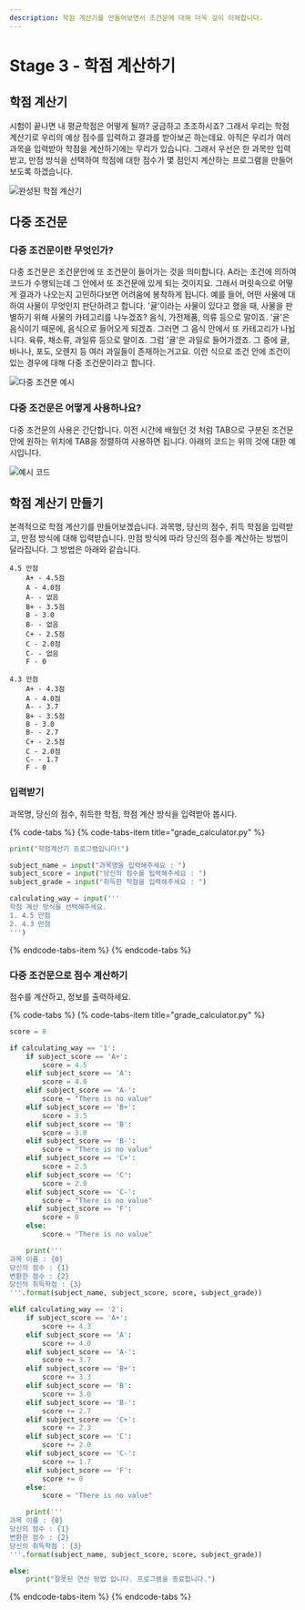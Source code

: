 ```yaml
---
description: 학점 계산기를 만들어보면서 조건문에 대해 더욱 깊이 이해합니다.
---
```


# Stage 3 - 학점 계산하기

## 학점 계산기

시험이 끝나면 내 평균학점은 어떻게 될까? 궁금하고 초조하시죠? 그래서 우리는 학점 계산기로 우리의 예상 점수를 입력하고 결과를 받아보곤 하는데요. 아직은 우리가 여러 과목을 입력받아 학점을 계산하기에는 무리가 있습니다. 그래서 우선은 한 과목만 입력받고, 만점 방식을 선택하여 학점에 대한 점수가 몇 점인지 계산하는 프로그램을 만들어보도록 하겠습니다.

![&#xC644;&#xC131;&#xB41C; &#xD559;&#xC810; &#xACC4;&#xC0B0;&#xAE30;](../.gitbook/assets/image%20%281%29.png)

## 다중 조건문

### 다중 조건문이란 무엇인가?

다중 조건문은 조건문안에 또 조건문이 들어가는 것을 의미합니다. A라는 조건에 의하여 코드가 수행되는데 그 안에서 또 조건문에 있게 되는 것이지요. 그래서 머릿속으로 어떻게 결과가 나오는지 고민하다보면 어려움에 봉착하게 됩니다. 예를 들어, 어떤 사물에 대하여 사물이 무엇인지 판단하려고 합니다. '귤'이라는 사물이 있다고 했을 때, 사물을 판별하기 위해 사물의 카테고리를 나누겠죠? 음식, 가전제품, 의류 등으로 말이죠. '귤'은 음식이기 때문에, 음식으로 들어오게 되겠죠. 그러면 그 음식 안에서 또 카테고리가 나뉩니다. 육류, 채소류, 과일류 등으로 말이죠. 그럼 '귤'은 과일로 들어가겠죠. 그 중에 귤, 바나나, 포도, 오렌지 등 여러 과일들이 존재하는거고요. 이런 식으로 조건 안에 조건이 있는 경우에 대해 다중 조건문이라고 합니다.

![&#xB2E4;&#xC911; &#xC870;&#xAC74;&#xBB38; &#xC608;&#xC2DC;](../.gitbook/assets/image%20%2820%29.png)

### 다중 조건문은 어떻게 사용하나요?

다중 조건문의 사용은 간단합니다. 이전 시간에 배웠던 것 처럼 TAB으로 구분된 조건문 안에 원하는 위치에 TAB을 정렬하여 사용하면 됩니다. 아래의 코드는 위의 것에 대한 예시입니다.

![&#xC608;&#xC2DC; &#xCF54;&#xB4DC;](../.gitbook/assets/image%20%2848%29.png)

## 학점 계산기 만들기

본격적으로 학점 계산기를 만들어보겠습니다. 과목명, 당신의 점수, 취득 학점을 입력받고, 만점 방식에 대해 입력받습니다. 만점 방식에 따라 당신의 점수를 계산하는 방법이 달라집니다. 그 방법은 아래와 같습니다.

```text
4.5 만점
    A+ - 4.5점
    A - 4.0점
    A- - 없음
    B+ - 3.5점
    B - 3.0
    B- - 없음
    C+ - 2.5점
    C - 2.0점
    C- - 없음
    F - 0
    
4.3 만점
    A+ - 4.3점
    A - 4.0점
    A- - 3.7
    B+ - 3.5점
    B - 3.0
    B- - 2.7
    C+ - 2.5점
    C - 2.0점
    C- - 1.7
    F - 0    
```

### 입력받기

과목명, 당신의 점수, 취득한 학점, 학점 계산 방식을 입력받아 봅시다.

{% code-tabs %}
{% code-tabs-item title="grade\_calculator.py" %}
```python
print("학점계산기 프로그램입니다!")

subject_name = input("과목명을 입력해주세요 : ")
subject_score = input("당신의 점수를 입력해주세요 : ")
subject_grade = input("취득한 학점을 입력해주세요 : ")

calculating_way = input('''
학점 계산 방식을 선택해주세요.
1. 4.5 만점
2. 4.3 만점
''')
```
{% endcode-tabs-item %}
{% endcode-tabs %}

### 다중 조건문으로 점수 계산하기

점수를 계산하고, 정보를 출력하세요.

{% code-tabs %}
{% code-tabs-item title="grade\_calculator.py" %}
```python
score = 0

if calculating_way == '1':
    if subject_score == 'A+':
        score = 4.5
    elif subject_score == 'A':
        score = 4.0
    elif subject_score == 'A-':
        score = "There is no value"
    elif subject_score == 'B+':
        score = 3.5
    elif subject_score == 'B':
        score = 3.0
    elif subject_score == 'B-':
        score = "There is no value"
    elif subject_score == 'C+':
        score = 2.5
    elif subject_score == 'C':
        score = 2.0
    elif subject_score == 'C-':
        score = "There is no value"
    elif subject_score == 'F':
        score = 0
    else:
        score = "There is no value"

    print('''
과목 이름 : {0}
당신의 점수 : {1}
변환한 점수 : {2}
당신의 취득학점 : {3}
'''.format(subject_name, subject_score, score, subject_grade))

elif calculating_way == '2':
    if subject_score == 'A+':
        score += 4.3
    elif subject_score == 'A':
        score += 4.0
    elif subject_score == 'A-':
        score += 3.7
    elif subject_score == 'B+':
        score += 3.3
    elif subject_score == 'B':
        score += 3.0
    elif subject_score == 'B-':
        score += 2.7
    elif subject_score == 'C+':
        score += 2.3
    elif subject_score == 'C':
        score += 2.0
    elif subject_score == 'C-':
        score += 1.7
    elif subject_score == 'F':
        score += 0
    else:
        score = "There is no value"

    print('''
과목 이름 : {0}
당신의 점수 : {1}
변환한 점수 : {2}
당신의 취득학점 : {3}
'''.format(subject_name, subject_score, score, subject_grade))

else:
    print("잘못된 연산 방법 입니다. 프로그램을 종료합니다.")
```
{% endcode-tabs-item %}
{% endcode-tabs %}

